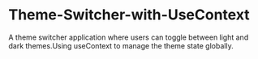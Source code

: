 # Theme-Switcher-with-UseContext
A theme switcher application where users can toggle between light and dark themes.Using useContext to manage the theme state globally.

